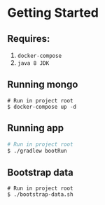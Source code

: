 # Getting Started

## Requires:

1. `docker-compose`
2. `java 8 JDK` 

## Running mongo

```
# Run in project root
$ docker-compose up -d
```

## Running app

```bash
# Run in project root
$ ./gradlew bootRun
```

## Bootstrap data

```shell
# Run in project root
$ ./bootstrap-data.sh
```